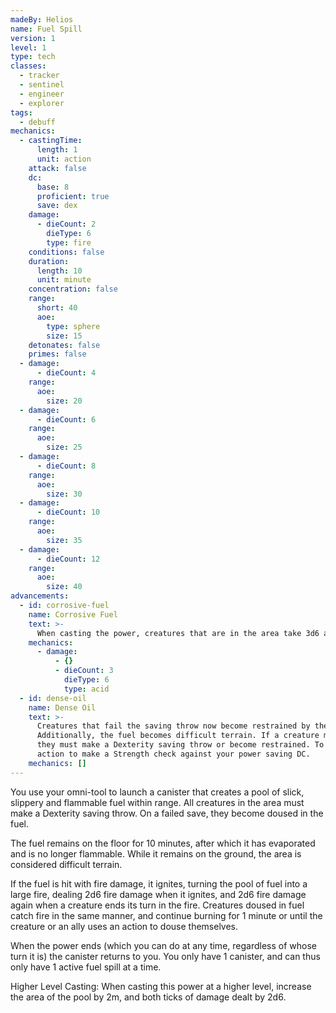 ```yaml
---
madeBy: Helios
name: Fuel Spill
version: 1
level: 1
type: tech
classes:
  - tracker
  - sentinel
  - engineer
  - explorer
tags:
  - debuff
mechanics:
  - castingTime:
      length: 1
      unit: action
    attack: false
    dc:
      base: 8
      proficient: true
      save: dex
    damage:
      - dieCount: 2
        dieType: 6
        type: fire
    conditions: false
    duration:
      length: 10
      unit: minute
    concentration: false
    range:
      short: 40
      aoe:
        type: sphere
        size: 15
    detonates: false
    primes: false
  - damage:
      - dieCount: 4
    range:
      aoe:
        size: 20
  - damage:
      - dieCount: 6
    range:
      aoe:
        size: 25
  - damage:
      - dieCount: 8
    range:
      aoe:
        size: 30
  - damage:
      - dieCount: 10
    range:
      aoe:
        size: 35
  - damage:
      - dieCount: 12
    range:
      aoe:
        size: 40
advancements:
  - id: corrosive-fuel
    name: Corrosive Fuel
    text: >-
      When casting the power, creatures that are in the area take 3d6 acid damage on a fail, or half as much on a success.
    mechanics:
      - damage:
          - {}
          - dieCount: 3
            dieType: 6
            type: acid
  - id: dense-oil
    name: Dense Oil
    text: >-
      Creatures that fail the saving throw now become restrained by the fuel, as its density hinders movement.
      Additionally, the fuel becomes difficult terrain. If a creature moves into the area for the first time,
      they must make a Dexterity saving throw or become restrained. To escape, a creature must now use its
      action to make a Strength check against your power saving DC.
    mechanics: []
---
```

You use your omni-tool to launch a canister that creates a pool of slick, slippery and flammable fuel within range.
All creatures in the area must make a Dexterity saving throw. On a failed save, they become doused in the fuel.

The fuel remains on the floor for 10 minutes, after which it has evaporated and is no longer flammable. While it
remains on the ground, the area is considered difficult terrain.

If the fuel is hit with fire damage, it ignites, turning the pool of fuel into a large fire, dealing
2d6 fire damage when it ignites, and 2d6 fire damage again when a creature ends its turn in the fire.
Creatures doused in fuel catch fire in the same manner, and continue burning for 1 minute or until the creature or
an ally uses an action to douse themselves.

When the power ends (which you can do at any time, regardless of whose turn it is) the canister returns to you.
You only have 1 canister, and can thus only have 1 active fuel spill at a time.

Higher Level Casting: When casting this power at a higher level, increase the area of the pool by 2m, and both ticks of damage dealt by 2d6.
